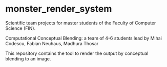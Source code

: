 monster_render_system
=====================

Scientific team projects for master students of the Faculty of Computer Science (FIN).

Computational Conceptual Blending: a team of 4-6 students lead by Mihai Codescu, Fabian Neuhaus, Madhura Thosar

This repository contains the tool to render the output by conceptual blending to an image. 
